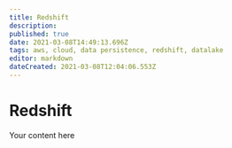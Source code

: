 ```yaml
---
title: Redshift
description: 
published: true
date: 2021-03-08T14:49:13.696Z
tags: aws, cloud, data persistence, redshift, datalake
editor: markdown
dateCreated: 2021-03-08T12:04:06.553Z
---
```


# Redshift
Your content here